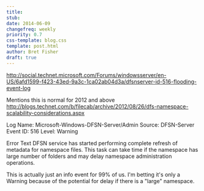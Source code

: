 ```yaml
---
title:
stub:
date: 2014-06-09
changefreq: weekly
priority: 0.7
css-template: blog.css
template: post.html
author: Bret Fisher
draft: true
---
```



http://social.technet.microsoft.com/Forums/windowsserver/en-US/6afd1599-f423-43ed-9a3c-1ca02ab04d3a/dfsnserver-id-516-flooding-event-log

Mentions this is normal for 2012 and above
http://blogs.technet.com/b/filecab/archive/2012/08/26/dfs-namespace-scalability-considerations.aspx


Log Name: Microsoft-Windows-DFSN-Server/Admin
Source: DFSN-Server
Event ID: 516
Level: Warning

Error Text DFSN service has started performing complete refresh of metadata for namespace files.
This task can take time if the namespace has large number of folders and may delay
namespace administration operations.

This is actually just an info event for 99% of us. I'm betting it's only a
Warning because of the potential for delay if there is a "large" namespace.
